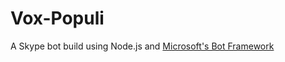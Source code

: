 # Vox-Populi
A Skype bot build using Node.js and [Microsoft's Bot Framework](https://docs.botframework.com/en-us/)
